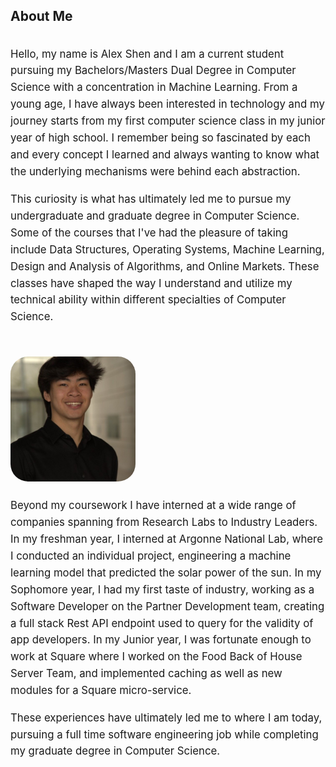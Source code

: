 <!-- +++
title = "About Me"
description = "Alex Shen Bio"
date = "2019-02-28"
aliases = ["about-us", "about-alex", "contact"]
author = "Alex Shen"
+++ -->
## About Me

<style>
.about-container { display: flex; gap: 2rem; align-items: flex-start; flex-wrap: wrap; }
.about-text { flex: 1 1 420px; min-width: 260px; }
.about-image { flex: 0 0 250px; }
.about-image img { width: 80%; height: 60%; display: block; border-radius: 28px; object-fit: cover; }
.about-container p { line-height: 1.6; margin-bottom: 1.1rem; font-size: 1.05rem; }
.about-fullwidth { margin-top: 1.6rem; line-height: 1.6; font-size: 1.05rem; }
@media (max-width: 800px) {
	.about-container { flex-direction: column; }
	.about-image { order: -1; width: 100%; max-width: 700px; }
	.about-image img { border-radius: 12px; }
}
</style>

<div class="about-container">
	<div class="about-text" markdown="1">

Hello, my name is Alex Shen and I am a current student pursuing my Bachelors/Masters Dual Degree in Computer Science with a concentration in Machine Learning. From a young age, I have always been interested in technology and my journey starts from my first computer science class in my junior year of high school. I remember being so fascinated by each and every concept I learned and always wanting to know what the underlying mechanisms were behind each abstraction.

This curiosity is what has ultimately led me to pursue my undergraduate and graduate degree in Computer Science. Some of the courses that I've had the pleasure of taking include Data Structures, Operating Systems, Machine Learning, Design and Analysis of Algorithms, and Online Markets. These classes have shaped the way I understand and utilize my technical ability within different specialties of Computer Science.

</div>
	<div class="about-image">
		<img src="/static/images/alex_shen.jpeg" alt="Alex Shen">
	</div>
</div>

<div class="about-fullwidth" markdown="1">
Beyond my coursework I have interned at a wide range of companies spanning from Research Labs to Industry Leaders. In my freshman year, I interned at Argonne National Lab, where I conducted an individual project, engineering a machine learning model that predicted the solar power of the sun. In my Sophomore year, I had my first taste of industry, working as a Software Developer on the Partner Development team, creating a full stack Rest API endpoint used to query for the validity of app developers. In my Junior year, I was fortunate enough to work at Square where I worked on the Food Back of House Server Team, and implemented caching as well as new modules for a Square micro-service.

These experiences have ultimately led me to where I am today, pursuing a full time software engineering job while completing my graduate degree in Computer Science.
</div>